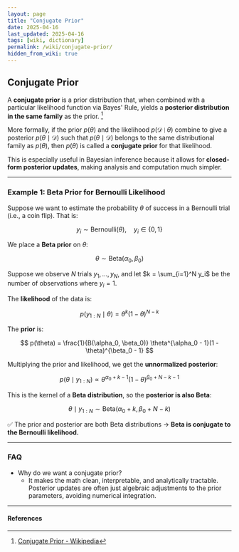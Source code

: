 ```yaml
---
layout: page
title: "Conjugate Prior"
date: 2025-04-16
last_updated: 2025-04-16
tags: [wiki, dictionary]
permalink: /wiki/conjugate-prior/
hidden_from_wiki: true
---
```


## Conjugate Prior

A **conjugate prior** is a prior distribution that, when combined with a particular likelihood function via Bayes' Rule, yields a **posterior distribution in the same family** as the prior. [^1]

More formally, if the prior $p(\theta)$ and the likelihood $p(\mathcal{D} \mid \theta)$ combine to give a posterior $p(\theta \mid \mathcal{D})$ such that $p(\theta \mid \mathcal{D})$ belongs to the same distributional family as $p(\theta)$, then $p(\theta)$ is called a **conjugate prior** for that likelihood.

This is especially useful in Bayesian inference because it allows for **closed-form posterior updates**, making analysis and computation much simpler.

---

### Example 1: Beta Prior for Bernoulli Likelihood

Suppose we want to estimate the probability $\theta$ of success in a Bernoulli trial (i.e., a coin flip). That is:

$$
y_i \sim \text{Bernoulli}(\theta), \quad y_i \in \{0,1\}
$$

We place a **Beta prior** on $\theta$:

$$
\theta \sim \text{Beta}(\alpha_0, \beta_0)
$$

Suppose we observe $N$ trials $y_1, \dots, y_N$, and let $k = \sum_{i=1}^N y_i$ be the number of observations where $y_i = 1$.

The **likelihood** of the data is:

$$
p(y_{1:N} \mid \theta) = \theta^k (1 - \theta)^{N - k}
$$

The **prior** is:

$$
p(\theta) = \frac{1}{B(\alpha_0, \beta_0)} \theta^{\alpha_0 - 1}(1 - \theta)^{\beta_0 - 1}
$$

Multiplying the prior and likelihood, we get the **unnormalized posterior**:

$$
p(\theta \mid y_{1:N}) \propto \theta^{\alpha_0 + k - 1} (1 - \theta)^{\beta_0 + N - k - 1}
$$

This is the kernel of a **Beta distribution**, so the **posterior is also Beta**:

$$
\theta \mid y_{1:N} \sim \text{Beta}(\alpha_0 + k, \beta_0 + N - k)
$$

✅ The prior and posterior are both Beta distributions → **Beta is conjugate to the Bernoulli likelihood.**

---

### FAQ

* Why do we want a conjugate prior?
    * It makes the math clean, interpretable, and analytically tractable. Posterior updates are often just algebraic adjustments to the prior parameters, avoiding numerical integration.

---

#### References

[^1]: [Conjugate Prior - Wikipedia](https://en.wikipedia.org/wiki/Conjugate_prior)
